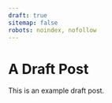 ```yaml
---
draft: true
sitemap: false
robots: noindex, nofollow
---
```


A Draft Post
============

This is an example draft post.
